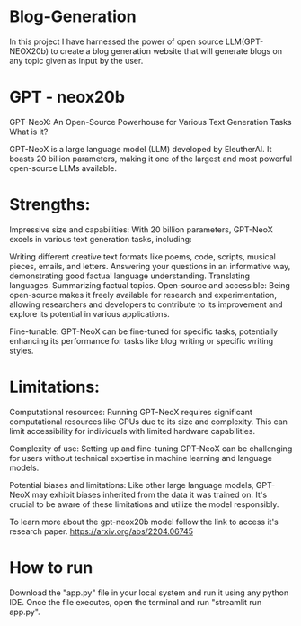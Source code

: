 # Blog-Generation
In this project I have harnessed the power of open source LLM(GPT-NEOX20b) to create a blog generation website that will generate blogs on any topic given as input by the user. 

# GPT - neox20b

GPT-NeoX: An Open-Source Powerhouse for Various Text Generation Tasks
What is it?

GPT-NeoX is a large language model (LLM) developed by EleutherAI. It boasts 20 billion parameters, making it one of the largest and most powerful open-source LLMs available.

# Strengths:

Impressive size and capabilities: With 20 billion parameters, GPT-NeoX excels in various text generation tasks, including:

Writing different creative text formats like poems, code, scripts, musical pieces, emails, and letters.
Answering your questions in an informative way, demonstrating good factual language understanding.
Translating languages.
Summarizing factual topics.
Open-source and accessible: Being open-source makes it freely available for research and experimentation, allowing researchers and developers to contribute to its improvement and explore its potential in various applications.

Fine-tunable: GPT-NeoX can be fine-tuned for specific tasks, potentially enhancing its performance for tasks like blog writing or specific writing styles.

# Limitations:

Computational resources: Running GPT-NeoX requires significant computational resources like GPUs due to its size and complexity. This can limit accessibility for individuals with limited hardware capabilities.

Complexity of use: Setting up and fine-tuning GPT-NeoX can be challenging for users without technical expertise in machine learning and language models.

Potential biases and limitations: Like other large language models, GPT-NeoX may exhibit biases inherited from the data it was trained on. It's crucial to be aware of these limitations and utilize the model responsibly.

To learn more about the gpt-neox20b model follow the link to access it's research paper.
https://arxiv.org/abs/2204.06745

# How to run
Download the "app.py" file in your local system and run it using any python IDE. Once the file executes, open the terminal and run "streamlit run app.py".
